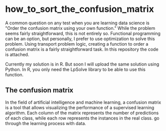 # how_to_sort_the_confusion_matrix

A common question on any test when you are learning data science is "Order the confusion matrix using your own function." While the problem seems fairly straightforward, this is not entirely so. Functional programming can be an option, but personally, I prefer to use optimization to solve this problem. Using transport problem logic, creating a function to order a confusion matrix is a fairly straightforward task. In this repository the code is attached.

Currently my solution is in R. But soon I will upload the same solution using Python. In R, you only need the LpSolve library to be able to use this function. 

## The confusion matrix
In the field of artificial intelligence and machine learning, a confusion matrix is a tool that allows visualizing the performance of a supervised learning algorithm. Each column of the matrix represents the number of predictions of each class, while each row represents the instances in the real class. go through the learning process with data.
